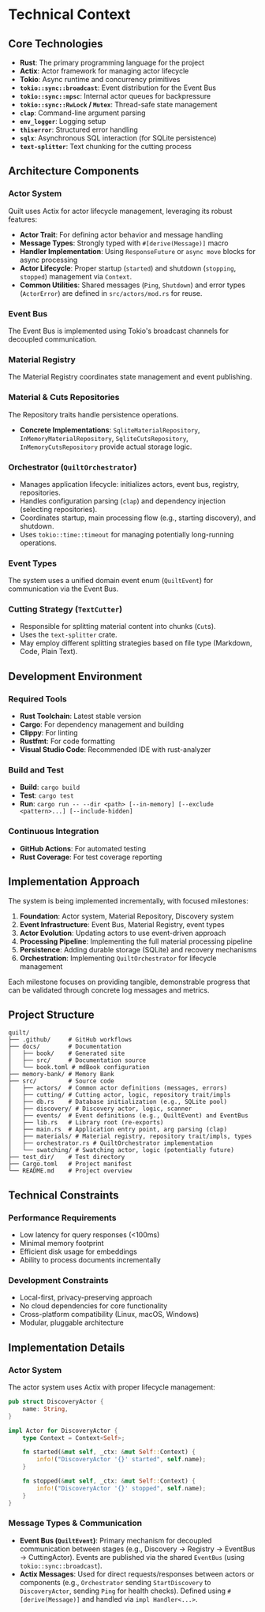 # Technical Context

## Core Technologies

- **Rust**: The primary programming language for the project
- **Actix**: Actor framework for managing actor lifecycle
- **Tokio**: Async runtime and concurrency primitives
- **`tokio::sync::broadcast`**: Event distribution for the Event Bus
- **`tokio::sync::mpsc`**: Internal actor queues for backpressure
- **`tokio::sync::RwLock` / `Mutex`**: Thread-safe state management
- **`clap`**: Command-line argument parsing
- **`env_logger`**: Logging setup
- **`thiserror`**: Structured error handling
- **`sqlx`**: Asynchronous SQL interaction (for SQLite persistence)
- **`text-splitter`**: Text chunking for the cutting process

## Architecture Components

### Actor System

Quilt uses Actix for actor lifecycle management, leveraging its robust features:

- **Actor Trait**: For defining actor behavior and message handling
- **Message Types**: Strongly typed with `#[derive(Message)]` macro
- **Handler Implementation**: Using `ResponseFuture` or `async move` blocks for async processing
- **Actor Lifecycle**: Proper startup (`started`) and shutdown (`stopping`, `stopped`) management via `Context`.
- **Common Utilities**: Shared messages (`Ping`, `Shutdown`) and error types (`ActorError`) are defined in `src/actors/mod.rs` for reuse.

### Event Bus

The Event Bus is implemented using Tokio's broadcast channels for decoupled communication.

### Material Registry

The Material Registry coordinates state management and event publishing.

### Material & Cuts Repositories

The Repository traits handle persistence operations.

- **Concrete Implementations**: `SqliteMaterialRepository`, `InMemoryMaterialRepository`, `SqliteCutsRepository`, `InMemoryCutsRepository` provide actual storage logic.

### Orchestrator (`QuiltOrchestrator`)

- Manages application lifecycle: initializes actors, event bus, registry, repositories.
- Handles configuration parsing (`clap`) and dependency injection (selecting repositories).
- Coordinates startup, main processing flow (e.g., starting discovery), and shutdown.
- Uses `tokio::time::timeout` for managing potentially long-running operations.

### Event Types

The system uses a unified domain event enum (`QuiltEvent`) for communication via the Event Bus.

### Cutting Strategy (`TextCutter`)

- Responsible for splitting material content into chunks (`Cut`s).
- Uses the `text-splitter` crate.
- May employ different splitting strategies based on file type (Markdown, Code, Plain Text).

## Development Environment

### Required Tools

- **Rust Toolchain**: Latest stable version
- **Cargo**: For dependency management and building
- **Clippy**: For linting
- **Rustfmt**: For code formatting
- **Visual Studio Code**: Recommended IDE with rust-analyzer

### Build and Test

- **Build**: `cargo build`
- **Test**: `cargo test`
- **Run**: `cargo run -- --dir <path> [--in-memory] [--exclude <pattern>...] [--include-hidden]`

### Continuous Integration

- **GitHub Actions**: For automated testing
- **Rust Coverage**: For test coverage reporting

## Implementation Approach

The system is being implemented incrementally, with focused milestones:

1. **Foundation**: Actor system, Material Repository, Discovery system
2. **Event Infrastructure**: Event Bus, Material Registry, event types
3. **Actor Evolution**: Updating actors to use event-driven approach
4. **Processing Pipeline**: Implementing the full material processing pipeline
5. **Persistence**: Adding durable storage (SQLite) and recovery mechanisms
6. **Orchestration**: Implementing `QuiltOrchestrator` for lifecycle management

Each milestone focuses on providing tangible, demonstrable progress that can be validated through concrete log messages and metrics.

## Project Structure

```
quilt/
├── .github/     # GitHub workflows
├── docs/        # Documentation
│   ├── book/    # Generated site
│   ├── src/     # Documentation source
│   └── book.toml # mdBook configuration
├── memory-bank/ # Memory Bank
├── src/         # Source code
│   ├── actors/  # Common actor definitions (messages, errors)
│   ├── cutting/ # Cutting actor, logic, repository trait/impls
│   ├── db.rs    # Database initialization (e.g., SQLite pool)
│   ├── discovery/ # Discovery actor, logic, scanner
│   ├── events/  # Event definitions (e.g., QuiltEvent) and EventBus
│   ├── lib.rs   # Library root (re-exports)
│   ├── main.rs  # Application entry point, arg parsing (clap)
│   ├── materials/ # Material registry, repository trait/impls, types
│   ├── orchestrator.rs # QuiltOrchestrator implementation
│   └── swatching/ # Swatching actor, logic (potentially future)
├── test_dir/    # Test directory
├── Cargo.toml   # Project manifest
└── README.md    # Project overview
```

## Technical Constraints

### Performance Requirements

- Low latency for query responses (<100ms)
- Minimal memory footprint
- Efficient disk usage for embeddings
- Ability to process documents incrementally

### Development Constraints

- Local-first, privacy-preserving approach
- No cloud dependencies for core functionality
- Cross-platform compatibility (Linux, macOS, Windows)
- Modular, pluggable architecture

## Implementation Details

### Actor System

The actor system uses Actix with proper lifecycle management:

```rust
pub struct DiscoveryActor {
    name: String,
}

impl Actor for DiscoveryActor {
    type Context = Context<Self>;

    fn started(&mut self, _ctx: &mut Self::Context) {
        info!("DiscoveryActor '{}' started", self.name);
    }

    fn stopped(&mut self, _ctx: &mut Self::Context) {
        info!("DiscoveryActor '{}' stopped", self.name);
    }
}
```

### Message Types & Communication

- **Event Bus (`QuiltEvent`)**: Primary mechanism for decoupled communication between stages (e.g., Discovery -> Registry -> EventBus -> CuttingActor). Events are published via the shared `EventBus` (using `tokio::sync::broadcast`).
- **Actix Messages**: Used for direct requests/responses between actors or components (e.g., `Orchestrator` sending `StartDiscovery` to `DiscoveryActor`, sending `Ping` for health checks). Defined using `#[derive(Message)]` and handled via `impl Handler<...>`.
